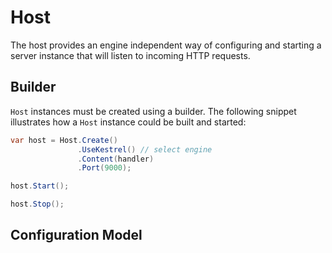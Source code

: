 # Host

The host provides an engine independent way of configuring and starting a server instance
that will listen to incoming HTTP requests.

## Builder

`Host` instances must be created using a builder. The following snippet
illustrates how a `Host` instance could be built and started:

```csharp
var host = Host.Create()
               .UseKestrel() // select engine
               .Content(handler)
               .Port(9000);

host.Start();

host.Stop();
```

## Configuration Model